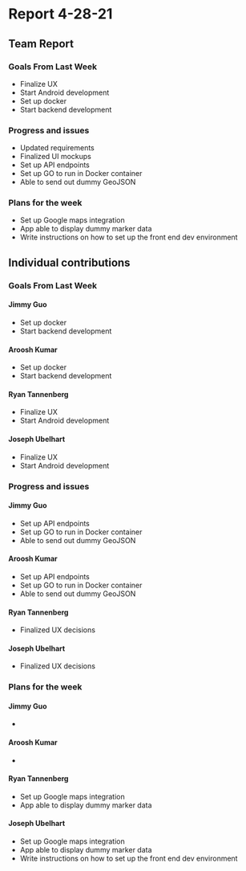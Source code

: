 # Report 4-28-21

## Team Report

### Goals From Last Week

- Finalize UX
- Start Android development
- Set up docker
- Start backend development

### Progress and issues
- Updated requirements
- Finalized UI mockups
- Set up API endpoints
- Set up GO to run in Docker container
- Able to send out dummy GeoJSON

### Plans for the week

- Set up Google maps integration
- App able to display dummy marker data
- Write instructions on how to set up the front end dev environment

## Individual contributions

### Goals From Last Week

#### Jimmy Guo
- Set up docker
- Start backend development

#### Aroosh Kumar
- Set up docker
- Start backend development

#### Ryan Tannenberg
- Finalize UX
- Start Android development

#### Joseph Ubelhart
- Finalize UX
- Start Android development

### Progress and issues

#### Jimmy Guo
- Set up API endpoints
- Set up GO to run in Docker container
- Able to send out dummy GeoJSON

#### Aroosh Kumar
- Set up API endpoints
- Set up GO to run in Docker container
- Able to send out dummy GeoJSON

#### Ryan Tannenberg
- Finalized UX decisions

#### Joseph Ubelhart
- Finalized UX decisions

### Plans for the week

#### Jimmy Guo
- 

#### Aroosh Kumar
-

#### Ryan Tannenberg
- Set up Google maps integration
- App able to display dummy marker data

#### Joseph Ubelhart
- Set up Google maps integration
- App able to display dummy marker data
- Write instructions on how to set up the front end dev environment
